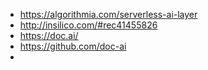 * https://algorithmia.com/serverless-ai-layer
* http://insilico.com/#rec41455826
* https://doc.ai/
* https://github.com/doc-ai
* 
